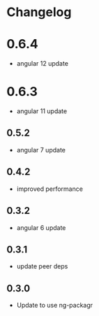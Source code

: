 # Changelog

# 0.6.4
- angular 12 update

# 0.6.3
- angular 11 update

## 0.5.2
- angular 7 update

## 0.4.2
- improved performance

## 0.3.2
- angular 6 update

## 0.3.1
- update peer deps

## 0.3.0
- Update to use ng-packagr
